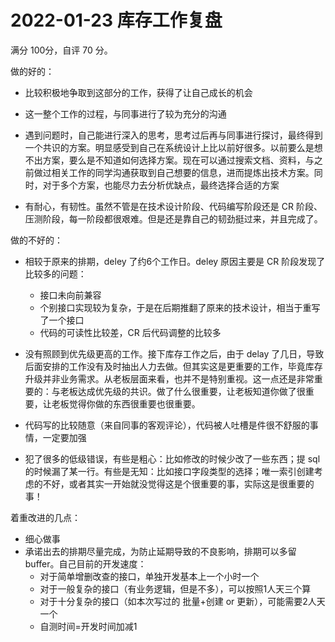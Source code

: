 # 2022-01-23 库存工作复盘

满分 100分，自评 70 分。

做的好的：

- 比较积极地争取到这部分的工作，获得了让自己成长的机会

- 这一整个工作的过程，与同事进行了较为充分的沟通
- 遇到问题时，自己能进行深入的思考，思考过后再与同事进行探讨，最终得到一个共识的方案。明显感受到自己在系统设计上比以前好很多。以前要么是想不出方案，要么是不知道如何选择方案。现在可以通过搜索文档、资料，与之前做过相关工作的同学沟通获取到自己想要的信息，进而提炼出技术方案。同时，对于多个方案，也能尽力去分析优缺点，最终选择合适的方案
- 有耐心，有韧性。虽然不管是在技术设计阶段、代码编写阶段还是 CR 阶段、压测阶段，每一阶段都很艰难。但是还是靠自己的韧劲挺过来，并且完成了。

做的不好的：

- 相较于原来的排期，deley 了约6个工作日。deley 原因主要是 CR 阶段发现了比较多的问题：
  - 接口未向前兼容
  - 个别接口实现较为复杂，于是在后期推翻了原来的技术设计，相当于重写了一个接口
  - 代码的可读性比较差，CR 后代码调整的比较多

- 没有照顾到优先级更高的工作。接下库存工作之后，由于 delay 了几日，导致后面安排的工作没有及时抽出人力去做。但其实这是更重要的工作，毕竟库存升级并非业务需求。从老板层面来看，也并不是特别重视。这一点还是非常重要的：与老板达成优先级的共识。做了什么很重要，让老板知道你做了很重要，让老板觉得你做的东西很重要也很重要。
- 代码写的比较随意（来自同事的客观评论），代码被人吐槽是件很不舒服的事情，一定要加强
- 犯了很多的低级错误，有些是粗心：比如修改的时候少改了一些东西；提 sql 的时候漏了某一行。有些是无知：比如接口字段类型的选择；唯一索引创建考虑的不好，或者其实一开始就没觉得这是个很重要的事，实际这是很重要的事！



着重改进的几点：

- 细心做事
- 承诺出去的排期尽量完成，为防止延期导致的不良影响，排期可以多留 buffer。自己目前的开发速度：
  - 对于简单增删改查的接口，单独开发基本上一个小时一个
  - 对于一般复杂的接口（有业务逻辑，但是不多），可以按照1人天三个算
  - 对于十分复杂的接口（如本次写过的 批量+创建 or 更新），可能需要2人天一个
  - 自测时间=开发时间加减1